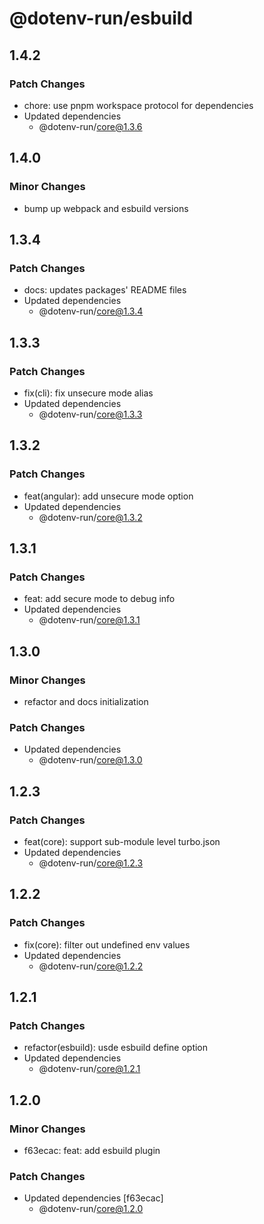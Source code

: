 # @dotenv-run/esbuild

## 1.4.2

### Patch Changes

- chore: use pnpm workspace protocol for dependencies
- Updated dependencies
  - @dotenv-run/core@1.3.6

## 1.4.0

### Minor Changes

- bump up webpack and esbuild versions

## 1.3.4

### Patch Changes

- docs: updates packages' README files
- Updated dependencies
  - @dotenv-run/core@1.3.4

## 1.3.3

### Patch Changes

- fix(cli): fix unsecure mode alias
- Updated dependencies
  - @dotenv-run/core@1.3.3

## 1.3.2

### Patch Changes

- feat(angular): add unsecure mode option
- Updated dependencies
  - @dotenv-run/core@1.3.2

## 1.3.1

### Patch Changes

- feat: add secure mode to debug info
- Updated dependencies
  - @dotenv-run/core@1.3.1

## 1.3.0

### Minor Changes

- refactor and docs initialization

### Patch Changes

- Updated dependencies
  - @dotenv-run/core@1.3.0

## 1.2.3

### Patch Changes

- feat(core): support sub-module level turbo.json
- Updated dependencies
  - @dotenv-run/core@1.2.3

## 1.2.2

### Patch Changes

- fix(core): filter out undefined env values
- Updated dependencies
  - @dotenv-run/core@1.2.2

## 1.2.1

### Patch Changes

- refactor(esbuild): usde esbuild define option
- Updated dependencies
  - @dotenv-run/core@1.2.1

## 1.2.0

### Minor Changes

- f63ecac: feat: add esbuild plugin

### Patch Changes

- Updated dependencies [f63ecac]
  - @dotenv-run/core@1.2.0
